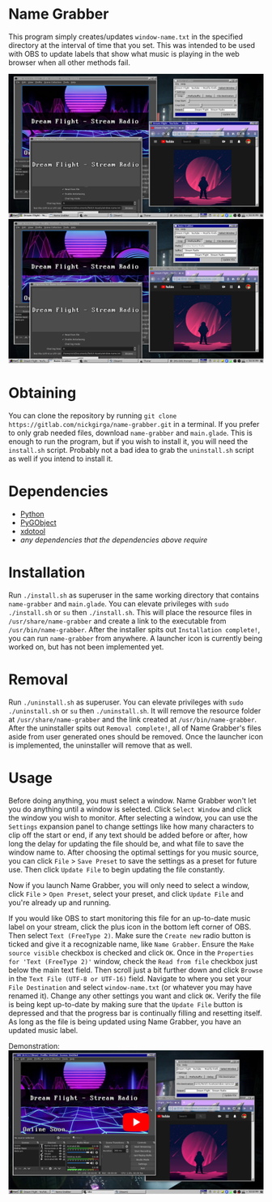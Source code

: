 # Name Grabber
This program simply creates/updates `window-name.txt` in the specified directory at the interval of time that you set. This was intended to be used with OBS to update labels that show what music is playing in the web browser when all other methods fail.

![screenshot_3.png](.screenshots/screenshot_3.png)
![screenshot_4.png](.screenshots/screenshot_4.png)

# Obtaining
You can clone the repository by running `git clone https://gitlab.com/nickgirga/name-grabber.git` in a terminal. If you prefer to only grab needed files, download `name-grabber` and `main.glade`. This is enough to run the program, but if you wish to install it, you will need the `install.sh` script. Probably not a bad idea to grab the `uninstall.sh` script as well if you intend to install it.

# Dependencies
 - [Python](https://www.python.org/)
 - [PyGObject](https://pypi.org/project/PyGObject/)
 - [xdotool](https://github.com/jordansissel/xdotool)
 - *any dependencies that the dependencies above require*

# Installation
Run `./install.sh` as superuser in the same working directory that contains `name-grabber` and `main.glade`. You can elevate privileges with `sudo ./install.sh` or `su` then `./install.sh`. This will place the resource files in `/usr/share/name-grabber` and create a link to the executable from `/usr/bin/name-grabber`. After the installer spits out `Installation complete!`, you can run `name-grabber` from anywhere. A launcher icon is currently being worked on, but has not been implemented yet.

# Removal
Run `./uninstall.sh` as superuser. You can elevate privileges with `sudo ./uninstall.sh` or `su` then `./uninstall.sh`. It will remove the resource folder at `/usr/share/name-grabber` and the link created at `/usr/bin/name-grabber`. After the uninstaller spits out `Removal complete!`, all of Name Grabber's files aside from user generated ones should be removed. Once the launcher icon is implemented, the uninstaller will remove that as well.

# Usage
Before doing anything, you must select a window. Name Grabber won't let you do anything until a window is selected. Click `Select Window` and click the window you wish to monitor. After selecting a window, you can use the `Settings` expansion panel to change settings like how many characters to clip off the start or end, if any text should be added before or after, how long the delay for updating the file should be, and what file to save the window name to. After choosing the optimal settings for you music source, you can click `File` > `Save Preset` to save the settings as a preset for future use. Then click `Update File` to begin updating the file constantly.

Now if you launch Name Grabber, you will only need to select a window, click `File` > `Open Preset`, select your preset, and click `Update File` and you're already up and running.

If you would like OBS to start monitoring this file for an up-to-date music label on your stream, click the plus icon in the bottom left corner of OBS. Then select `Text (FreeType 2)`. Make sure the `Create new` radio button is ticked and give it a recognizable name, like `Name Grabber`. Ensure the `Make source visible` checkbox is checked and click `OK`. Once in the `Properties for 'Text (FreeType 2)'` window, check the `Read from file` checkbox just below the main text field. Then scroll just a bit further down and click `Browse` in the `Text File (UTF-8 or UTF-16)` field. Navigate to where you set your `File Destination` and select `window-name.txt` (or whatever you may have renamed it). Change any other settings you want and click `OK`. Verify the file is being kept up-to-date by making sure that the `Update File` button is depressed and that the progress bar is continually filling and resetting itself. As long as the file is being updated using Name Grabber, you have an updated music label.

Demonstration:
[![youtube_thumbnail.png](.screenshots/youtube_thumbnail.png)](https://www.youtube.com/watch?v=Fh68vm42QcE "View on YouTube")
